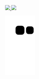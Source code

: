 <div>
<!-- <a href="https://www.linkedin.com/in/seu-usuário-linkedln-aqui(https://www.linkedin.com/in/alexandre-valter/)" target="_blank"><img src="https://img.shields.io/badge/-LinkedIn-%230077B5?style=for-the-badge&logo=linkedin&logoColor=white" target="_blank"></a>  --> 
</div>

<div>
<a href="https://github.com/Alexandreinfov">
  
<img height="180em" src="https://github-readme-stats.vercel.app/api/top-langs/?username=Alexandreinfov&layout=compact&langs_count=7&theme=dracula"/>
<img height="180em" src="https://github-readme-stats.vercel.app/api?username=Alexandreinfov&show_icons=true&theme=dracula&include_all_commits=true&count_private=false"/>
</div>

![Snake animation](https://github.com/Alexandreinfov/Alexandreinfov/blob/output/github-contribution-grid-snake.svg)
